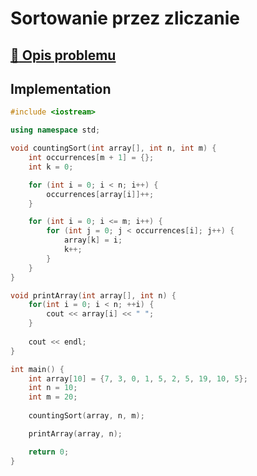 # Sortowanie przez zliczanie

## [:link: Opis problemu](../../../../algorithms/sorting/counting-sort.md)

## Implementation

```cpp linenums="1"
#include <iostream>

using namespace std;

void countingSort(int array[], int n, int m) {
    int occurrences[m + 1] = {};
    int k = 0;

    for (int i = 0; i < n; i++) {
        occurrences[array[i]]++;
    }

    for (int i = 0; i <= m; i++) {
        for (int j = 0; j < occurrences[i]; j++) {
            array[k] = i;
            k++;
        }
    }
}

void printArray(int array[], int n) {
    for(int i = 0; i < n; ++i) {
        cout << array[i] << " ";
    }
 
    cout << endl;
}

int main() {
    int array[10] = {7, 3, 0, 1, 5, 2, 5, 19, 10, 5};
    int n = 10;
    int m = 20;
    
    countingSort(array, n, m);

    printArray(array, n);

    return 0;
}
```
